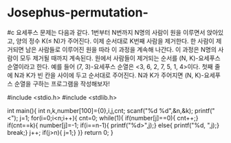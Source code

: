 # Josephus-permutation-
#c
요세푸스 문제는 다음과 같다. 1번부터 N번까지 N명의 사람이 원을 이루면서 앉아있고, 양의 정수 K(≤ N)가 주어진다. 이제 순서대로 K번째 사람을 제거한다. 한 사람이 제거되면 남은 사람들로 이루어진 원을 따라 이 과정을 계속해 나간다. 이 과정은 N명의 사람이 모두 제거될 때까지 계속된다. 원에서 사람들이 제거되는 순서를 (N, K)-요세푸스 순열이라고 한다. 예를 들어 (7, 3)-요세푸스 순열은 &lt;3, 6, 2, 7, 5, 1, 4>이다. 첫째 줄에 N과 K가 빈 칸을 사이에 두고 순서대로 주어진다. N과 K가 주어지면 (N, K)-요세푸스 순열을 구하는 프로그램을 작성해보자!

#include <stdio.h>
#include <stdlib.h>

int main(){
	int n,k,number[100]={0},i,j,cnt;
	scanf("%d %d",&n,&k);
	printf("<");
	j=1;
	for(i=0;i<n;i++){
		cnt=0;
		while(1){
			if(number[j]==0){
				cnt++;}
			if(cnt==k){
				number[j]=-1;
				if(i==n-1){
				printf("%d>",j);}
				else{
				printf("%d, ",j);}
				break;}
			j++;
			if(j>n){
				j=1;}
		}}
	return 0;
}
